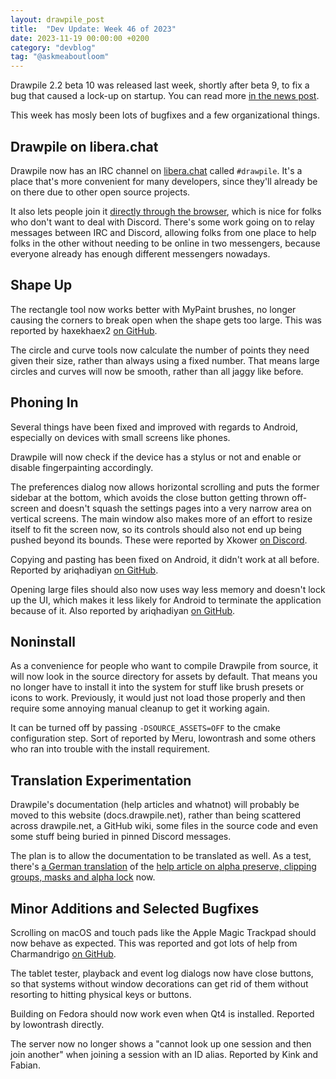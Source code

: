 ```yaml
---
layout: drawpile_post
title:  "Dev Update: Week 46 of 2023"
date: 2023-11-19 00:00:00 +0200
category: "devblog"
tag: "@askmeaboutloom"
---
```


Drawpile 2.2 beta 10 was released last week, shortly after beta 9, to fix a bug that caused a lock-up on startup. You can read more [in the news post](https://drawpile.net/news/release-2.2b10/).

This week has mosly been lots of bugfixes and a few organizational things.

## Drawpile on libera.chat

Drawpile now has an IRC channel on [libera.chat](https://libera.chat/) called `#drawpile`. It's a place that's more convenient for many developers, since they'll already be on there due to other open source projects.

It also lets people join it [directly through the browser](https://web.libera.chat/#drawpile), which is nice for folks who don't want to deal with Discord. There's some work going on to relay messages between IRC and Discord, allowing folks from one place to help folks in the other without needing to be online in two messengers, because everyone already has enough different messengers nowadays.

## Shape Up

The rectangle tool now works better with MyPaint brushes, no longer causing the corners to break open when the shape gets too large. This was reported by haxekhaex2 [on GitHub](https://github.com/drawpile/Drawpile/issues/1151).

The circle and curve tools now calculate the number of points they need given their size, rather than always using a fixed number. That means large circles and curves will now be smooth, rather than all jaggy like before.

## Phoning In

Several things have been fixed and improved with regards to Android, especially on devices with small screens like phones.

Drawpile will now check if the device has a stylus or not and enable or disable fingerpainting accordingly.

The preferences dialog now allows horizontal scrolling and puts the former sidebar at the bottom, which avoids the close button getting thrown off-screen and doesn't squash the settings pages into a very narrow area on vertical screens. The main window also makes more of an effort to resize itself to fit the screen now, so its controls should also not end up being pushed beyond its bounds. These were reported by Xkower [on Discord](https://discord.gg/M3yyMpC).

Copying and pasting has been fixed on Android, it didn't work at all before. Reported by ariqhadiyan [on GitHub](https://github.com/drawpile/Drawpile/issues/1162).

Opening large files should also now uses way less memory and doesn't lock up the UI, which makes it less likely for Android to terminate the application because of it. Also reported by ariqhadiyan [on GitHub](https://github.com/drawpile/Drawpile/issues/1163).

## Noninstall

As a convenience for people who want to compile Drawpile from source, it will now look in the source directory for assets by default. That means you no longer have to install it into the system for stuff like brush presets or icons to work. Previously, it would just not load those properly and then require some annoying manual cleanup to get it working again.

It can be turned off by passing `-DSOURCE_ASSETS=OFF` to the cmake configuration step. Sort of reported by Meru, lowontrash and some others who ran into trouble with the install requirement.

## Translation Experimentation

Drawpile's documentation (help articles and whatnot) will probably be moved to this website (docs.drawpile.net), rather than being scattered across drawpile.net, a GitHub wiki, some files in the source code and even some stuff being buried in pinned Discord messages.

The plan is to allow the documentation to be translated as well. As a test, there's [a German translation](https://docs.drawpile.net/help/draw/clipping.de_DE) of the [help article on alpha preserve, clipping groups, masks and alpha lock](https://docs.drawpile.net/help/draw/clipping) now.

## Minor Additions and Selected Bugfixes

Scrolling on macOS and touch pads like the Apple Magic Trackpad should now behave as expected. This was reported and got lots of help from Charmandrigo [on GitHub](https://github.com/drawpile/Drawpile/issues/1092).

The tablet tester, playback and event log dialogs now have close buttons, so that systems without window decorations can get rid of them without resorting to hitting physical keys or buttons.

Building on Fedora should now work even when Qt4 is installed. Reported by lowontrash directly.

The server now no longer shows a "cannot look up one session and then join another" when joining a session with an ID alias. Reported by Kink and Fabian.
